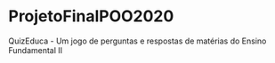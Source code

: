 # ProjetoFinalPOO2020
QuizEduca - Um jogo de perguntas e respostas de matérias do Ensino Fundamental II
